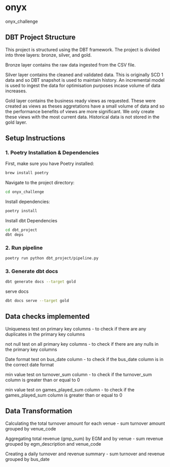 # onyx
onyx_challenge

## DBT Project Structure

This project is structured using the DBT framework. The project is divided into three layers: bronze, silver, and gold.

Bronze layer contains the raw data ingested from the CSV file. 

Silver layer contains the cleaned and validated data. This is originally SCD 1 data and so DBT snapshot is used to maintain history.  An incremental model is used to ingest the data for optimisation purposes incase volume of data increases.

Gold layer contains the business ready views as requested.  These were created as views as theses aggretations have a small volume of data and so the performance benefits of views are more significant.  We only create these views with the most current data.  Historical data is not stored in the gold layer.





## Setup Instructions

### 1. Poetry Installation & Dependencies
First, make sure you have Poetry installed:
```bash
brew install poetry
```

Navigate to the project directory:
```bash
cd onyx_challenge
```

Install dependencies:
```bash
poetry install
```
Install dbt Dependencies
```bash
cd dbt_project
dbt deps
```

### 2. Run pipeline
```bash
poetry run python dbt_project/pipeline.py
```
### 3. Generate dbt docs

```bash
dbt generate docs --target gold
```

serve docs

```bash
dbt docs serve --target gold
```

## Data checks implemented

Uniqueness test on primary key columns - to check if there are any duplicates in the primary key columns

not null test on all primary key columns - to check if there are any nulls in the primary key columns

Date format test on bus_date column - to check if the bus_date column is in the correct date format

min value test on turnover_sum column - to check if the turnover_sum column is greater than or equal to 0

min value test on games_played_sum column - to check if the games_played_sum column is greater than or equal to 0


## Data Transformation 
Calculating the total turnover amount for each venue - sum turnover amount grouped by venue_code

Aggregating total revenue (gmp_sum) by EGM and by venue - sum revenue grouped by egm_description and venue_code

Creating a daily turnover and revenue summary - sum turnover and revenue grouped by bus_date

